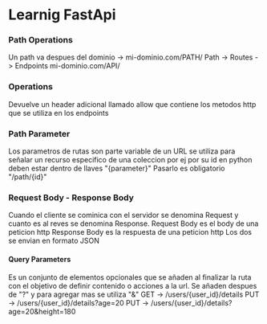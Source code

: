 # Learnig FastApi

### Path Operations

Un path va despues del dominio -> mi-dominio.com/PATH/
Path -> Routes -> Endpoints mi-dominio.com/API/

### Operations

Devuelve un header adicional llamado allow que contiene los metodos
http que se utiliza en los endpoints

### Path Parameter

Los parametros de rutas son parte variable de un URL se utiliza para señalar un recurso especifico de una coleccion por ej por su id en python deben estar dentro de llaves "{parameter}"
Pasarlo es obligatorio
"/path/{id}"

### Request Body - Response Body
Cuando el cliente se cominica con el servidor se denomina Request y cuanto es al reves se denomina Response.
Request Body es el body de una peticion http
Response Body es la respuesta de una peticion http 
Los dos se envian en formato JSON


#### Query Parameters

Es un conjunto de elementos opcionales que se añaden al finalizar la ruta con el objetivo de definir contenido o acciones a la url.
Se añaden despues de "?" y para agregar mas se utiliza "&"
GET -> /users/{user_id}/details
PUT -> /users/{user_id}/details?age=20
PUT -> /users/{user_id}/details?age=20&height=180
